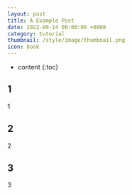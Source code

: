 ```yaml
---
layout: post
title: A Example Post
date: 2022-09-14 00:00:00 +0800
category: tutorial
thumbnail: /style/image/thumbnail.png
icon: book
---
```



* content
{:toc}

## 1

1

## 2

2

## 3

3